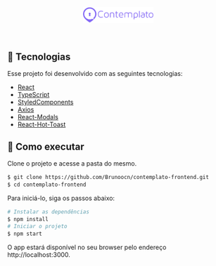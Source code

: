 <p align="center">
  <img alt="Contemplato" src="src/assets/logo_contemplato.png" width="160px">
</p>

<br>

## 🧪 Tecnologias

Esse projeto foi desenvolvido com as seguintes tecnologias:

- [React](https://reactjs.org)
- [TypeScript](https://www.typescriptlang.org/)
- [StyledComponents](https://styled-components.com)
- [Axios](https://axios-http.com)
- [React-Modals](https://github.com/reactjs/react-modal)
- [React-Hot-Toast](https://react-hot-toast.com)

## 🚀 Como executar

Clone o projeto e acesse a pasta do mesmo.

```bash
$ git clone https://github.com/Brunoocn/contemplato-frontend.git
$ cd contemplato-frontend
```

Para iniciá-lo, siga os passos abaixo:

```bash
# Instalar as dependências
$ npm install
# Iniciar o projeto
$ npm start
```

O app estará disponível no seu browser pelo endereço http://localhost:3000.
